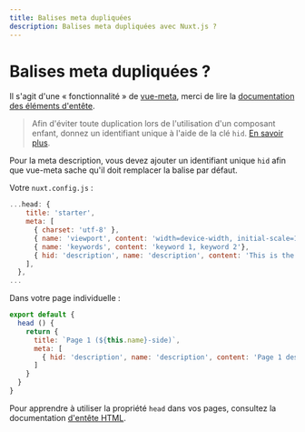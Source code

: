 ```yaml
---
title: Balises meta dupliquées
description: Balises meta dupliquées avec Nuxt.js ?
---
```


# Balises meta dupliquées ?

Il s'agit d'une « fonctionnalité » de [vue-meta](https://github.com/declandewet/vue-meta), merci de lire la [documentation des éléments d'entête](/guide/views#html-head).

> Afin d'éviter toute duplication lors de l'utilisation d'un composant enfant, donnez un identifiant unique à l'aide de la clé `hid`. [En savoir plus](https://github.com/declandewet/vue-meta#lists-of-tags).

Pour la meta description, vous devez ajouter un identifiant unique `hid` afin que vue-meta sache qu'il doit remplacer la balise par défaut.

Votre `nuxt.config.js` :

```js
...head: {
    title: 'starter',
    meta: [
      { charset: 'utf-8' },
      { name: 'viewport', content: 'width=device-width, initial-scale=1' },
      { name: 'keywords', content: 'keyword 1, keyword 2'},
      { hid: 'description', name: 'description', content: 'This is the generic description.'}
    ],
  },
...
```

Dans votre page individuelle :

```js
export default {
  head () {
    return {
      title: `Page 1 (${this.name}-side)`,
      meta: [
        { hid: 'description', name: 'description', content: 'Page 1 description' }
      ]
    }
  }
}
```

Pour apprendre à utiliser la propriété `head` dans vos pages, consultez la documentation [d'entête HTML](/guide/views#html-head).
